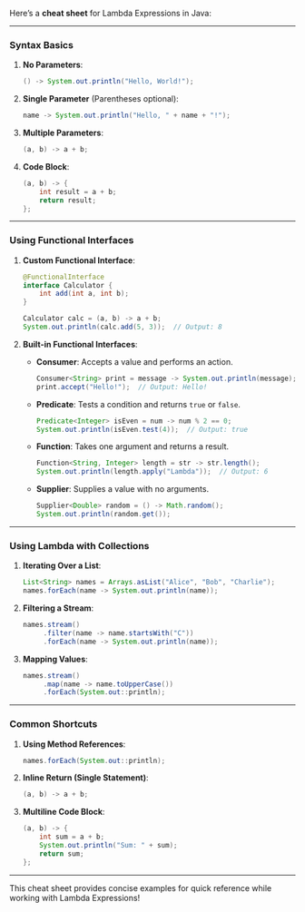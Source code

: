 Here’s a **cheat sheet** for Lambda Expressions in Java:

---

### **Syntax Basics**
1. **No Parameters**:  
   ```java
   () -> System.out.println("Hello, World!");
   ```

2. **Single Parameter** (Parentheses optional):  
   ```java
   name -> System.out.println("Hello, " + name + "!");
   ```

3. **Multiple Parameters**:  
   ```java
   (a, b) -> a + b;
   ```

4. **Code Block**:  
   ```java
   (a, b) -> {
       int result = a + b;
       return result;
   };
   ```

---

### **Using Functional Interfaces**
1. **Custom Functional Interface**:  
   ```java
   @FunctionalInterface
   interface Calculator {
       int add(int a, int b);
   }

   Calculator calc = (a, b) -> a + b;
   System.out.println(calc.add(5, 3));  // Output: 8
   ```

2. **Built-in Functional Interfaces**:  
   - **Consumer**: Accepts a value and performs an action.  
     ```java
     Consumer<String> print = message -> System.out.println(message);
     print.accept("Hello!");  // Output: Hello!
     ```

   - **Predicate**: Tests a condition and returns `true` or `false`.  
     ```java
     Predicate<Integer> isEven = num -> num % 2 == 0;
     System.out.println(isEven.test(4));  // Output: true
     ```

   - **Function**: Takes one argument and returns a result.  
     ```java
     Function<String, Integer> length = str -> str.length();
     System.out.println(length.apply("Lambda"));  // Output: 6
     ```

   - **Supplier**: Supplies a value with no arguments.  
     ```java
     Supplier<Double> random = () -> Math.random();
     System.out.println(random.get());
     ```

---

### **Using Lambda with Collections**
1. **Iterating Over a List**:  
   ```java
   List<String> names = Arrays.asList("Alice", "Bob", "Charlie");
   names.forEach(name -> System.out.println(name));
   ```

2. **Filtering a Stream**:  
   ```java
   names.stream()
        .filter(name -> name.startsWith("C"))
        .forEach(name -> System.out.println(name));
   ```

3. **Mapping Values**:  
   ```java
   names.stream()
        .map(name -> name.toUpperCase())
        .forEach(System.out::println);
   ```

---

### **Common Shortcuts**
1. **Using Method References**:  
   ```java
   names.forEach(System.out::println);
   ```

2. **Inline Return (Single Statement)**:  
   ```java
   (a, b) -> a + b;
   ```

3. **Multiline Code Block**:  
   ```java
   (a, b) -> {
       int sum = a + b;
       System.out.println("Sum: " + sum);
       return sum;
   };
   ```

---

This cheat sheet provides concise examples for quick reference while working with Lambda Expressions!